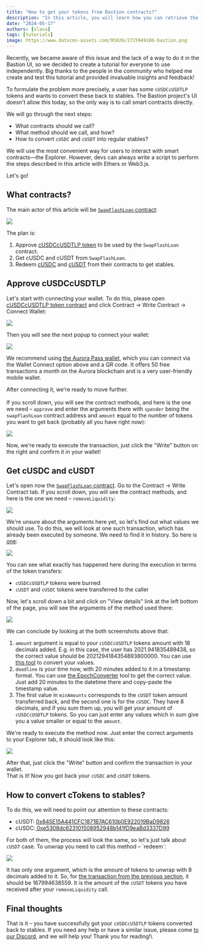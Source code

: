 ```yaml
---
title: "How to get your tokens from Bastion contracts?"
description: "In this article, you will learn how you can retrieve the stables from Bastion by using Aurora Explorer to call its smart contracts"
date: "2024-05-17"
authors: [slava]
tags: [tutorials]
image: https://www.datocms-assets.com/95026/1715949186-bastion.png
---
```

Recently, we became aware of this issue and the lack of a way to do it in the Bastion UI, so we decided to create a tutorial for everyone to use independently. Big thanks to the people in the community who helped me create and test this tutorial and provided invaluable insights and feedback!

To formulate the problem more precisely, a user has some `cUSDCcUSDTLP` tokens and wants to convert these back to stables. The Bastion project's UI doesn't allow this today, so the only way is to call smart contracts directly.

We will go through the next steps:

* What contracts should we call?
* What method should we call, and how?
* How to convert `cUSDC` and `cUSDT` into regular stables?

We will use the most convenient way for users to interact with smart contracts—the Explorer. However, devs can always write a script to perform the steps described in this article with Ethers or Web3.js.

Let's go!

<!-- truncate -->

## What contracts?

The main actor of this article will be [`SwapFlashLoan` contract](https://explorer.aurora.dev/address/0x6287e912a9Ccd4D5874aE15d3c89556b2a05f080?tab=write_contract):

![](https://www.datocms-assets.com/95026/1715902943-screenshot-2024-05-17-at-00-39-24.png)

The plan is:

1. Approve [cUSDCcUSDTLP token](https://explorer.aurora.dev/address/0x0039f0641156cac478b0DebAb086D78B66a69a01?tab=write_proxy) to be used by the `SwapFlashLoan` contract.
2. Get cUSDC and cUSDT from `SwapFlashLoan`.
3. Redeem [cUSDC](https://explorer.aurora.dev/token/0xe5308dc623101508952948b141fD9eaBd3337D99) and [cUSDT](https://explorer.mainnet.aurora.dev/address/0x845E15A441CFC1871B7AC610b0E922019BaD9826) from their contracts to get stables.

## Approve cUSDCcUSDTLP

Let's start with connecting your wallet. To do this, please open [cUSDCcUSDTLP token contract](https://explorer.aurora.dev/address/0x0039f0641156cac478b0DebAb086D78B66a69a01?tab=write_proxy) and click Contract -> Write Contract -> Connect Wallet:

![](https://www.datocms-assets.com/95026/1715948365-screenshot-2024-05-17-at-13-19-16.png)

Then you will see the next popup to connect your wallet:

![](https://www.datocms-assets.com/95026/1715903570-screenshot-2024-05-17-at-00-52-39.png)

We recommend using [the Aurora Pass wallet](https://auroracloud.dev/pass), which you can connect via the Wallet Connect option above and a QR code. It offers 50 free transactions a month on the Aurora blockchain and is a very user-friendly mobile wallet.

After connecting it, we're ready to move further.\
\
If you scroll down, you will see the contract methods, and here is the one we need – `approve` and enter the arguments there with `spender` being the `swapFlashLoan` contract address and `amount` equal to the number of tokens you want to get back (probably all you have right now):

![](https://www.datocms-assets.com/95026/1715948641-screenshot-2024-05-17-at-13-22-10.png)

Now, we're ready to execute the transaction, just click the "Write" button on the right and confirm it in your wallet!

## Get cUSDC and cUSDT

Let's open now the [`SwapFlashLoan` contract](https://explorer.aurora.dev/address/0x6287e912a9Ccd4D5874aE15d3c89556b2a05f080?tab=write_contract). Go to the Contract -> Write Contract tab. If you scroll down, you will see the contract methods, and here is the one we need – `removeLiquidity`:

![](https://www.datocms-assets.com/95026/1715903828-screenshot-2024-05-17-at-00-56-14.png)

We're unsure about the arguments here yet, so let's find out what values we should use. To do this, we will look at one such transaction, which has already been executed by someone. We need to find it in history. So here is [one](https://explorer.aurora.dev/tx/0x0b079aee0e1feae4c10e127a5535877baee23567f22bc5293a5f885ba8d249f9):

![](https://www.datocms-assets.com/95026/1715903950-screenshot-2024-05-17-at-00-58-43.png)

You can see what exactly has happened here during the execution in terms of the token transfers:

* `cUSDCcUSDTLP` tokens were burned
* `cUSDT` and `cUSDC` tokens were transferred to the caller

Now, let's scroll down a bit and click on "View details" link at the left bottom of the page, you will see the arguments of the method used there:

![](https://www.datocms-assets.com/95026/1715904026-screenshot-2024-05-17-at-00-58-57.png)

We can conclude by looking at the both screenshots above that:

1. `amount` argument is equal to your `cUSDCcUSDTLP` tokens amount with 18 decimals added. E.g. in this case, the user has 2021.941835489438, so the correct value should be 2021294184354893800000. You can use [this tool](https://www.eth-to-wei.com/) to convert your values.
2. `deadline` is your time now, with 20 minutes added to it in a timestamp format. You can use [the EpochConverter](https://www.epochconverter.com/) tool to get the correct value. Just add 20 minutes to the datetime there and copy-paste the timestamp value.
3. The first value in `minAmounts` corresponds to the `cUSDT` token amount transferred back, and the second one is for the `cUSDC`. They have 8 decimals, and if you sum them up, you will get your amount of `cUSDCcUSDTLP` tokens. So you can just enter any values which in sum give you a value smaller or equal to the `amount`.

We're ready to execute the method now. Just enter the correct arguments to your Explorer tab, it should look like this:

![](https://www.datocms-assets.com/95026/1715907308-screenshot-2024-05-17-at-01-54-36.png)

After that, just click the "Write" button and confirm the transaction in your wallet.\
That is it! Now you got back your `cUSDC` and `cUSDT` tokens.

## How to convert cTokens to stables?

To do this, we will need to point our attention to these contracts:

* cUSDT: [0x845E15A441CFC1871B7AC610b0E922019BaD9826](https://explorer.mainnet.aurora.dev/address/0x845E15A441CFC1871B7AC610b0E922019BaD9826)
* cUSDC:[ 0xe5308dc623101508952948b141fD9eaBd3337D99](https://explorer.aurora.dev/token/0xe5308dc623101508952948b141fD9eaBd3337D99)

For both of them, the process will look the same, so let's just talk about `cUSDT` case. To unwrap you need to call this method – \`redeem\`:

![](https://www.datocms-assets.com/95026/1715907708-screenshot-2024-05-17-at-02-01-35.png)

It has only one argument, which is the amount of tokens to unwrap with 8 decimals added to it. So, for [the transaction from the previous section](https://explorer.aurora.dev/tx/0x0b079aee0e1feae4c10e127a5535877baee23567f22bc5293a5f885ba8d249f9), it should be 167994638559. It is the amount of the `cUSDT` tokens you have received after your `removeLiquidity` call.

## Final thoughts

That is it – you have successfully got your `cUSDCcUSDTLP` tokens converted back to stables. If you need any help or have a similar issue, please come [to our Discord](https://discord.com/invite/dEFJBz8HQV), and we will help you! Thank you for reading!\
